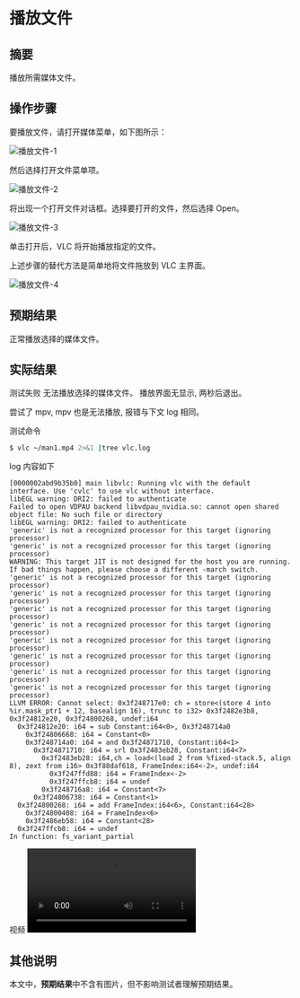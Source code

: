# 播放文件

## 摘要

播放所需媒体文件。

## 操作步骤

要播放文件，请打开媒体菜单，如下图所示：

![播放文件-1](./img/播放文件-1.png)

然后选择打开文件菜单项。

![播放文件-2](./img/播放文件-2.png)

将出现一个打开文件对话框。选择要打开的文件，然后选择 Open。

![播放文件-3](./img/播放文件-3.png)

单击打开后，VLC 将开始播放指定的文件。

上述步骤的替代方法是简单地将文件拖放到 VLC 主界面。

![播放文件-4](./img/播放文件-4.png)

## 预期结果

正常播放选择的媒体文件。

## 实际结果

测试失败 无法播放选择的媒体文件。
播放界面无显示, 两秒后退出。

尝试了 mpv, mpv 也是无法播放, 报错与下文 log 相同。

测试命令 
``` sh
$ vlc ~/man1.mp4 2>&1 |tree vlc.log
```

log 内容如下
```
[0000002abd9b35b0] main libvlc: Running vlc with the default interface. Use 'cvlc' to use vlc without interface.
libEGL warning: DRI2: failed to authenticate
Failed to open VDPAU backend libvdpau_nvidia.so: cannot open shared object file: No such file or directory
libEGL warning: DRI2: failed to authenticate
'generic' is not a recognized processor for this target (ignoring processor)
'generic' is not a recognized processor for this target (ignoring processor)
WARNING: This target JIT is not designed for the host you are running.  If bad things happen, please choose a different -march switch.
'generic' is not a recognized processor for this target (ignoring processor)
'generic' is not a recognized processor for this target (ignoring processor)
'generic' is not a recognized processor for this target (ignoring processor)
'generic' is not a recognized processor for this target (ignoring processor)
'generic' is not a recognized processor for this target (ignoring processor)
'generic' is not a recognized processor for this target (ignoring processor)
'generic' is not a recognized processor for this target (ignoring processor)
'generic' is not a recognized processor for this target (ignoring processor)
LLVM ERROR: Cannot select: 0x3f248717e0: ch = store<(store 4 into %ir.mask_ptr1 + 12, basealign 16), trunc to i32> 0x3f2482e3b8, 0x3f24812e20, 0x3f24800268, undef:i64
  0x3f24812e20: i64 = sub Constant:i64<0>, 0x3f248714a0
    0x3f24806668: i64 = Constant<0>
    0x3f248714a0: i64 = and 0x3f24871710, Constant:i64<1>
      0x3f24871710: i64 = srl 0x3f2483eb28, Constant:i64<7>
        0x3f2483eb28: i64,ch = load<(load 2 from %fixed-stack.5, align 8), zext from i16> 0x3f88daf618, FrameIndex:i64<-2>, undef:i64
          0x3f247ffd88: i64 = FrameIndex<-2>
          0x3f247ffcb8: i64 = undef
        0x3f248716a8: i64 = Constant<7>
      0x3f24806738: i64 = Constant<1>
  0x3f24800268: i64 = add FrameIndex:i64<6>, Constant:i64<28>
    0x3f24800408: i64 = FrameIndex<6>
    0x3f2486eb58: i64 = Constant<28>
  0x3f247ffcb8: i64 = undef
In function: fs_variant_partial
```
视频
![](./img/标题.mp4)

## 其他说明

本文中，**预期结果**中不含有图片，但不影响测试者理解预期结果。
